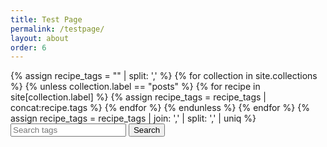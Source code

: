 ```yaml
---
title: Test Page
permalink: /testpage/
layout: about
order: 6
---
```


<html>
  <body>
    <div>
      {% assign recipe_tags = "" | split: ',' %}
      {% for collection in site.collections %}
        {% unless collection.label == "posts" %}
            {% for recipe in site[collection.label] %}
              {% assign recipe_tags = recipe_tags | concat:recipe.tags %}
            {% endfor %}
        {% endunless %}
      {% endfor %}
      {% assign recipe_tags = recipe_tags | join: ',' | split: ',' | uniq %}
      <input type="text" id="searchInput" placeholder="Search tags">
      <button type="submit" onclick="recipeSearch()" id="searchButton">Search</button>
      <p id="paragraph"></p>
      <script>
        document.addEventListener('DOMContentLoaded', function() {
          function recipeSearch() {
            var input, filter, tags, i, txtValue;
            input = document.getElementById('searchInput');
            paragraph = document.getElementById('paragraph');
            filter = input.value.toLowerCase();
            tags = {{ recipe_tags | jsonify }};
            var recipes = [];
            var results = [];
            var directories = {{ site.collections | map: "directory" | jsonify }};
            var collections = {{ site.collections | map: "label" | jsonify }};
            for (var j = 0; j < collections.length; j++) {
              var collection = collections[j];
              var directory = directories[j];
              for (var k = 0; k < site[collection].length; k++) {
                var recipe = site[collection][k];
                if (recipe.tags.some(tag => tag.toLowerCase().includes(filter))) {
                  recipes.push(recipe.title);
                }
              }
            }
            for (i = 0; i < tags.length; i++) {
              txtValue = tags[i];
              if (txtValue.toLowerCase().indexOf(filter) > -1) {
                results.push(txtValue);
              }
            }
            if (filter === "") {
              paragraph.innerText = "Nothing found";
              return;
            }
            paragraph.innerText = 'Recipes: ' + recipes.join(', ');
          }
        });
        </script>
    </div>
  </body>
</html>
